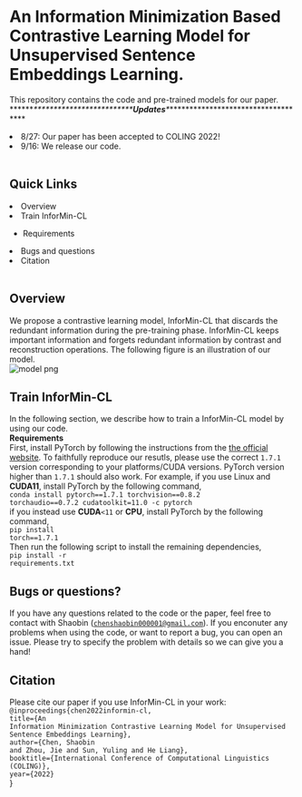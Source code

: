 # An Information Minimization Based Contrastive Learning Model for Unsupervised Sentence Embeddings Learning.

This repository contains the code and pre-trained models for our paper.<br>
\*\*\*\*\*\**\*\*\*\*\*\*\*\*\*\*\*\*\*\*\*\*\*\*\*\*\*\*\*\*\***Updates**\*************************************<br>
<li>8/27: Our paper has been accepted to COLING 2022!</li>
<li>9/16: We release our code.</li><br>


<strong>Quick Links</strong><br>
  ---
<li>Overview</li>
<li>Train InforMin-CL</li>
<ul>
<li>Requirements</li>
</ul>
<li>Bugs and questions</li>
<li>Citation</li><br>

<strong>Overview</strong>
  ---
We propose a contrastive learning model, InforMin-CL that discards the redundant information during the pre-training phase. InforMin-CL keeps important information and forgets redundant information by contrast and reconstruction operations. The following figure is an illustration of our model.<br>
![model png](https://user-images.githubusercontent.com/51829876/190571095-ef35e783-dd96-4e41-b4fe-185f735225e1.jpg)

<strong>Train InforMin-CL</strong>
  ---
In the following section, we describe how to train a InforMin-CL model by using our code.<br>
<strong>Requirements</strong><br>
First, install PyTorch by following the instructions from the [the official website](https://pytorch.org/). To faithfully reproduce our resutls, please use the correct <code>1.7.1</code> version corresponding to your platforms/CUDA versions. PyTorch version higher than <code>1.7.1</code> should also work. For example, if you use Linux and <strong>CUDA11</strong>, install PyTorch by the following command,<br>
<code>conda install pytorch==1.7.1 torchvision==0.8.2 torchaudio==0.7.2 cudatoolkit=11.0 -c pytorch</code><br>
if you instead use <strong>CUDA</strong><code><11</code> or <strong>CPU</strong>, install PyTorch by the following command,<br>
<code>pip install torch==1.7.1</code><br>
Then run the following script to install the remaining dependencies,<br>
<code>pip install -r requirements.txt</code><br>

<strong>Bugs or questions?</strong><br>
  ---
If you have any questions related to the code or the paper, feel free to contact with Shaobin (<code>chenshaobin000001@gmail.com</code>). If you enconuter any problems when using the code, or want to report a bug, you can open an issue. Please try to specify the problem with details so we can give you a hand!<br>
  
<strong>Citation</strong><br>
  ---
Please cite our paper if you use InforMin-CL in your work:<br>
  <code>@inproceedings{chen2022informin-cl,</code><br>
    <code>title={An Information Minimization Contrastive Learning Model for Unsupervised Sentence Embeddings Learning},</code><br>
    <code>author={Chen, Shaobin and Zhou, Jie and Sun, Yuling and He Liang},</code><br>
    <code>booktitle={International Conference of Computational Linguistics (COLING)},</code><br>
    <code>year={2022}</code><br>
}</code>
